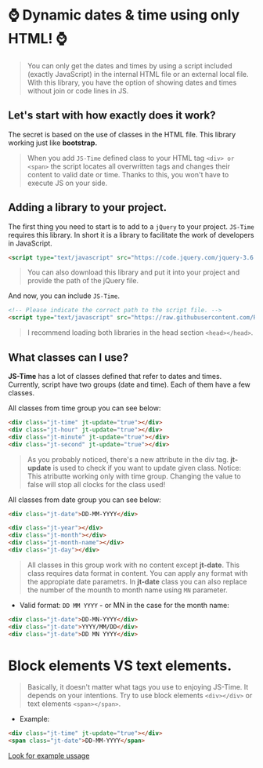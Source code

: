 # ⌚ Dynamic dates & time using only HTML! ⌚

> You can only get the dates and times by using a script included (exactly JavaScript) in the internal HTML file or an external local file. With this library, you have the option of showing dates and times without join or code lines in JS.

## Let's start with how exactly does it work?
The secret is based on the use of classes in the HTML file. This library working just like **bootstrap.**
> When you add ``JS-Time`` defined class to your HTML tag ``<div> or <span>`` the script locates all overwritten tags and changes their content to valid date or time. Thanks to this, you won't have to execute JS on your side.

## Adding a library to your project.
The first thing you need to start is to add to a ``jQuery`` to your project. ``JS-Time`` requires this library. In short it is a library to facilitate the work of developers in JavaScript.
```HTML
<script type="text/javascript" src="https://code.jquery.com/jquery-3.6.0.min.js"></script>
```
> You can also download this library and put it into your project and provide the path of the jQuery file.
  
And now, you can include ``JS-Time``.
```HTML
<!-- Please indicate the correct path to the script file. -->
<script type="text/javascript" src="https://raw.githubusercontent.com/Robson04/js-time/main/js-time.js"></script>
```
> I recommend loading both libraries in the head section ``<head></head>``.
  
## What classes can I use? 
**JS-Time** has a lot of classes defined that refer to dates and times. Currently, script have two groups (date and time). Each of them have a few classes.

All classes from time group you can see below:
```HTML
<div class="jt-time" jt-update="true"></div>
<div class="jt-hour" jt-update="true"></div>
<div class="jt-minute" jt-update="true"></div>
<div class="jt-second" jt-update="true"></div>
```
> As you probably noticed, there's a new attribute in the div tag. **jt-update** is used to check if you want to update given class. Notice: This atributte working only with time group.
> Changing the value to false will stop all clocks for the class used!

All classes from date group you can see below:
```HTML
<div class="jt-date">DD-MM-YYYY</div>

<div class="jt-year"></div>
<div class="jt-month"></div>
<div class="jt-month-name"></div>
<div class="jt-day"></div>
```
> All classes in this group work with no content except **jt-date**. This class requires data format in content. You can apply any format with the appropiate date parametrs.
> In **jt-date** class you can also replace the number of the mounth to month name using ``MN`` parameter.
+ Valid format: ``DD MM YYYY`` - or MN in the case for the month name:
```HTML
<div class="jt-date">DD-MN-YYYY</div>
<div class="jt-date">YYYY/MM/DD</div>
<div class="jt-date">DD MN YYYY</div>
```
# Block elements VS text elements.
> Basically, it doesn't matter what tags you use to enjoying JS-Time. It depends on your intentions. Try to use block elements ``<div></div>`` or text elements ``<span></span>``.
+ Example:
```HTML
<div class="jt-time" jt-update="true"></div>
<span class="jt-date">DD-MM-YYYY</span>
```
[Look for example ussage](example)

